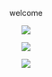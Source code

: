 <p align="center">  
welcome
<p align="center">  
  <p align="center">  
  <img src="https://discord.c99.nl/widget/theme-2/916056949429239868.png">
<p align="center">  
</p>

<p align="center">  
<img src="https://github-readme-stats.vercel.app/api?username=kozune4&show_icons=true&theme=dark&count_private"=true">
</p>
<p align="center">  
<img src="https://github-readme-stats.vercel.app/api/top-langs/?username=kozune4&theme=blue-green">
</p>
